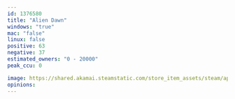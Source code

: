 ```yaml
---
id: 1376580
title: "Alien Dawn"
windows: "true"
mac: "false"
linux: false
positive: 63
negative: 37
estimated_owners: "0 - 20000"
peak_ccu: 0

image: https://shared.akamai.steamstatic.com/store_item_assets/steam/apps/1376580/header.jpg?t=1722230359
opinions:
---
```


